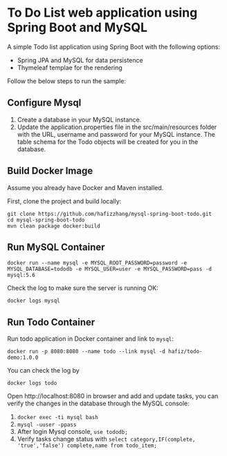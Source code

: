 # To Do List web application using Spring Boot and MySQL

A simple Todo list application using Spring Boot with the following options:

* Spring JPA and MySQL for data persistence
* Thymeleaf templae for the rendering

Follow the below steps to run the sample:

## Configure Mysql

1. Create a database in your MySQL instance.
2. Update the application.properties file in the src/main/resources folder with the URL, username and password for your MySQL instance. The table schema for the Todo objects will be created for you in the database.

## Build Docker Image
Assume you already have Docker and Maven installed.

First, clone the project and build locally:

```
git clone https://github.com/hafizzhang/mysql-spring-boot-todo.git
cd mysql-spring-boot-todo
mvn clean package docker:build
```

## Run MySQL Container

```
docker run --name mysql -e MYSQL_ROOT_PASSWORD=password -e MYSQL_DATABASE=tododb -e MYSQL_USER=user -e MYSQL_PASSWORD=pass -d mysql:5.6
```

Check the log to make sure the server is running OK:

```
docker logs mysql
```

## Run Todo Container
Run todo application in Docker container and link to `mysql`:

```
docker run -p 8080:8080 --name todo --link mysql -d hafiz/todo-demo:1.0.0
```

You can check the log by

```
docker logs todo
```

Open http://localhost:8080 in browser and add and update tasks, you can verify the changes in the database through the MySQL console:

1. `docker exec -ti mysql bash`
2. `mysql -uuser -ppass`
3. After login Mysql console, `use tododb;`
4. Verify tasks change status with `select category,IF(complete, 'true','false') complete,name from todo_item;`
